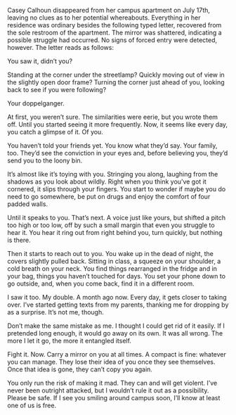 Casey Calhoun disappeared from her campus apartment on July 17th, leaving no clues as to her potential whereabouts. Everything in her residence was ordinary besides the following typed letter, recovered from the sole restroom of the apartment. The mirror was shattered, indicating a possible struggle had occurred. No signs of forced entry were detected, however. The letter reads as follows:

You saw it, didn’t you? 

Standing at the corner under the streetlamp?
Quickly moving out of view in the slightly open door frame? Turning the corner just ahead of you, looking back to see if you were following? 

Your doppelganger. 

At first, you weren’t sure. The similarities were eerie, but you wrote them off. Until you started seeing it more frequently. Now, it seems like every day, you catch a glimpse of it. Of you. 

You haven’t told your friends yet. You know what they’d say. Your family, too. They’d see the conviction in your eyes and, before believing you, they’d send you to the loony bin. 

It’s almost like it’s toying with you. Stringing you along, laughing from the shadows as you look about wildly. Right when you think you’ve got it cornered, it slips through your fingers. You start to wonder if maybe you do need to go somewhere, be put on drugs and enjoy the comfort of four padded walls. 

Until it speaks to you. That’s next. A voice just like yours, but shifted a pitch too high or too low, off by such a small margin that even you struggle to hear it. You hear it ring out from right behind you, turn quickly, but nothing is there. 

Then it starts to reach out to you. You wake up in the dead of night, the covers slightly pulled back. Sitting in class, a squeeze on your shoulder, a cold breath on your neck. You find things rearranged in the fridge and in your bag, things you haven’t touched for days. You set your phone down to go outside, and, when you come back, find it in a different room. 

I saw it too. My double. A month ago now. Every day, it gets closer to taking over. I’ve started getting texts from my parents, thanking me for dropping by as a surprise. It’s not me, though. 

Don’t make the same mistake as me. I thought I could get rid of it easily. If I pretended long enough, it would go away on its own. It was all wrong. The more I let it go, the more it entangled itself. 

Fight it. Now. Carry a mirror on you at all times. A compact is fine: whatever you can manage. They lose their idea of you once they see themselves. Once that idea is gone, they can’t copy you again. 

You only run the risk of making it mad. They can and will get violent. I’ve never been outright attacked, but I wouldn’t rule it out as a possibility. Please be safe. If I see you smiling around campus soon, I’ll know at least one of us is free.